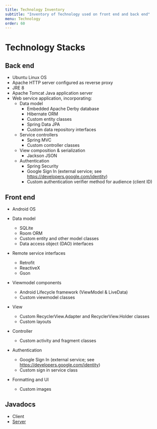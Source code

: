 ```yaml
---
title: Technology Inventory
subtitle: "Inventory of Technology used on front end and back end"
menu: Technology
order: 60
---
```




# Technology Stacks

## Back end

* Ubuntu Linux OS
* Apache HTTP server configured as reverse proxy
* JRE 8
* Apache Tomcat Java application server
* Web service application, incorporating:
    * Data model
        * Embedded Apache Derby database
        * Hibernate ORM
        * Custom entity classes
        * Spring Data JPA
        * Custom data repository interfaces
    * Service controllers
        * Spring MVC
        * Custom controller classes
    * View composition & serialization
        * Jackson JSON
    * Authentication
        * Spring Security
        * Google Sign In (external service; see
          https://developers.google.com/identity)
        * Custom authentication verifier method for audience (client ID)

## Front end

* Android OS
* Data model
    * SQLite
    * Room ORM
    * Custom entity and other model classes
    * Data access object (DAO) interfaces
  
* Remote service interfaces
    * Retrofit
    * ReactiveX
    * Gson
    
* Viewmodel components
    * Android Lifecycle framework (ViewModel & LiveData)
    * Custom viewmodel classes
  
* View
    * Custom RecyclerView.Adapter and RecyclerView.Holder classes
    * Custom layouts
  
* Controller
    * Custom activity and fragment classes
  
* Authentication
    * Google Sign In (external service; see https://developers.google.com/identity)
    * Custom sign in service class
  
* Formatting and UI
    * Custom images
    
## Javadocs

* Client
* [Server](apidocs/)